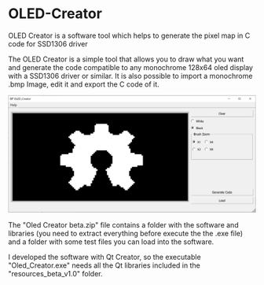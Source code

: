 # OLED-Creator
OLED Creator is a software tool which helps to generate the pixel map in C code for SSD1306 driver

The OLED Creator is a simple tool that allows you to draw what you want and generate the code compatible to any monochrome 128x64 oled display with a SSD1306 driver or similar.
It is also possible to import a monochrome .bmp Image, edit it and export the C code of it.

![](SS/OLED_Creator_beta_OHW.JPG)

The "Oled Creator beta.zip" file contains a folder with the software and libraries (you need to extract everything before execute the the .exe file) and a folder with some test files you can load into the software.

I developed the software with Qt Creator, so the executable "Oled_Creator.exe" needs all the Qt libraries included in the "resources_beta_v1.0" folder. 
